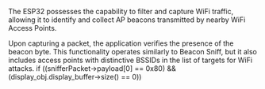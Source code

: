 The ESP32 possesses the capability to filter and capture WiFi traffic, allowing it to identify and collect AP beacons transmitted by nearby WiFi Access Points.

Upon capturing a packet, the application verifies the presence of the beacon byte. This functionality operates similarly to Beacon Sniff, but it also includes access points with distinctive BSSIDs in the list of targets for WiFi attacks.
if ((snifferPacket->payload[0] == 0x80) && (display_obj.display_buffer->size() == 0))

